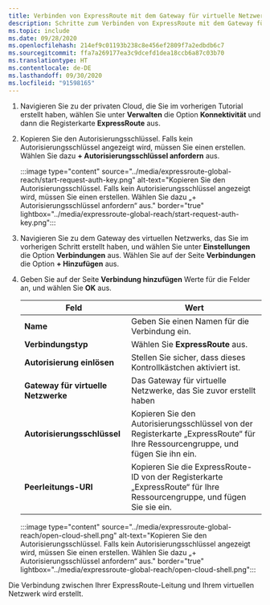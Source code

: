 ```yaml
---
title: Verbinden von ExpressRoute mit dem Gateway für virtuelle Netzwerke
description: Schritte zum Verbinden von ExpressRoute mit dem Gateway für virtuelle Netzwerke
ms.topic: include
ms.date: 09/28/2020
ms.openlocfilehash: 214ef9c01193b238c8e456ef2809f7a2edbdb6c7
ms.sourcegitcommit: ffa7a269177ea3c9dcefd1dea18ccb6a87c03b70
ms.translationtype: HT
ms.contentlocale: de-DE
ms.lasthandoff: 09/30/2020
ms.locfileid: "91598165"
---
```

<!-- Used in deploy-azure-vmware-solution.md and tutorial-configure-networking.md -->

1. Navigieren Sie zu der privaten Cloud, die Sie im vorherigen Tutorial erstellt haben, wählen Sie unter **Verwalten** die Option **Konnektivität** und dann die Registerkarte **ExpressRoute** aus.

1. Kopieren Sie den Autorisierungsschlüssel. Falls kein Autorisierungsschlüssel angezeigt wird, müssen Sie einen erstellen. Wählen Sie dazu **+ Autorisierungsschlüssel anfordern** aus.

   :::image type="content" source="../media/expressroute-global-reach/start-request-auth-key.png" alt-text="Kopieren Sie den Autorisierungsschlüssel. Falls kein Autorisierungsschlüssel angezeigt wird, müssen Sie einen erstellen. Wählen Sie dazu „+ Autorisierungsschlüssel anfordern“ aus." border="true" lightbox="../media/expressroute-global-reach/start-request-auth-key.png":::

1. Navigieren Sie zu dem Gateway des virtuellen Netzwerks, das Sie im vorherigen Schritt erstellt haben, und wählen Sie unter **Einstellungen** die Option **Verbindungen** aus. Wählen Sie auf der Seite **Verbindungen** die Option **+ Hinzufügen** aus.

1. Geben Sie auf der Seite **Verbindung hinzufügen** Werte für die Felder an, und wählen Sie **OK** aus. 

   | Feld | Wert |
   | --- | --- |
   | **Name**  | Geben Sie einen Namen für die Verbindung ein.  |
   | **Verbindungstyp**  | Wählen Sie **ExpressRoute** aus.  |
   | **Autorisierung einlösen**  | Stellen Sie sicher, dass dieses Kontrollkästchen aktiviert ist.  |
   | **Gateway für virtuelle Netzwerke** | Das Gateway für virtuelle Netzwerke, das Sie zuvor erstellt haben  |
   | **Autorisierungsschlüssel**  | Kopieren Sie den Autorisierungsschlüssel von der Registerkarte „ExpressRoute“ für Ihre Ressourcengruppe, und fügen Sie ihn ein. |
   | **Peerleitungs-URI**  | Kopieren Sie die ExpressRoute-ID von der Registerkarte „ExpressRoute“ für Ihre Ressourcengruppe, und fügen Sie sie ein.  |

   :::image type="content" source="../media/expressroute-global-reach/open-cloud-shell.png" alt-text="Kopieren Sie den Autorisierungsschlüssel. Falls kein Autorisierungsschlüssel angezeigt wird, müssen Sie einen erstellen. Wählen Sie dazu „+ Autorisierungsschlüssel anfordern“ aus." border="true" lightbox="../media/expressroute-global-reach/open-cloud-shell.png":::

Die Verbindung zwischen Ihrer ExpressRoute-Leitung und Ihrem virtuellen Netzwerk wird erstellt.